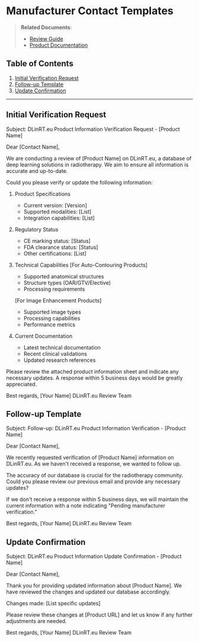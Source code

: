 
# Manufacturer Contact Templates

> **Related Documents**:
> - [Review Guide](./docs/review/GUIDE.md)
> - [Product Documentation](./docs/review/README.md)

## Table of Contents

1. [Initial Verification Request](#initial-verification-request)
2. [Follow-up Template](#follow-up-template)
3. [Update Confirmation](#update-confirmation)

---

## Initial Verification Request

Subject: DLinRT.eu Product Information Verification Request - [Product Name]

Dear [Contact Name],

We are conducting a review of [Product Name] on DLinRT.eu, a database of deep learning solutions in radiotherapy. We aim to ensure all information is accurate and up-to-date.

Could you please verify or update the following information:

1. Product Specifications
   - Current version: [Version]
   - Supported modalities: [List]
   - Integration capabilities: [List]

2. Regulatory Status
   - CE marking status: [Status]
   - FDA clearance status: [Status]
   - Other certifications: [List]

3. Technical Capabilities
   [For Auto-Contouring Products]
   - Supported anatomical structures
   - Structure types (OAR/GTV/Elective)
   - Processing requirements

   [For Image Enhancement Products]
   - Supported image types
   - Processing capabilities
   - Performance metrics

4. Current Documentation
   - Latest technical documentation
   - Recent clinical validations
   - Updated research references

Please review the attached product information sheet and indicate any necessary updates. A response within 5 business days would be greatly appreciated.

Best regards,
[Your Name]
DLinRT.eu Review Team

## Follow-up Template

Subject: Follow-up: DLinRT.eu Product Information Verification - [Product Name]

Dear [Contact Name],

We recently requested verification of [Product Name] information on DLinRT.eu. As we haven't received a response, we wanted to follow up.

The accuracy of our database is crucial for the radiotherapy community. Could you please review our previous email and provide any necessary updates?

If we don't receive a response within 5 business days, we will maintain the current information with a note indicating "Pending manufacturer verification."

Best regards,
[Your Name]
DLinRT.eu Review Team

## Update Confirmation

Subject: DLinRT.eu Product Information Update Confirmation - [Product Name]

Dear [Contact Name],

Thank you for providing updated information about [Product Name]. We have reviewed the changes and updated our database accordingly.

Changes made:
[List specific updates]

Please review these changes at [Product URL] and let us know if any further adjustments are needed.

Best regards,
[Your Name]
DLinRT.eu Review Team
